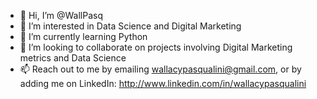 - 👋 Hi, I’m @WallPasq
- 👀 I’m interested in Data Science and Digital Marketing
- 🌱 I’m currently learning Python
- 💞️ I’m looking to collaborate on projects involving Digital Marketing metrics and Data Science
- 📫 Reach out to me by emailing wallacypasqualini@gmail.com, or by adding me on LinkedIn: http://www.linkedin.com/in/wallacypasqualini

<!---
WallPasq/WallPasq is a ✨ special ✨ repository because its `README.md` (this file) appears on your GitHub profile.
You can click the Preview link to take a look at your changes.
--->
